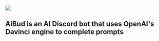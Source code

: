 # ![](https://i.imgur.com/0VGHFcm.png)
## AiBud is an AI Discord bot that uses OpenAI's Davinci engine to complete prompts 
